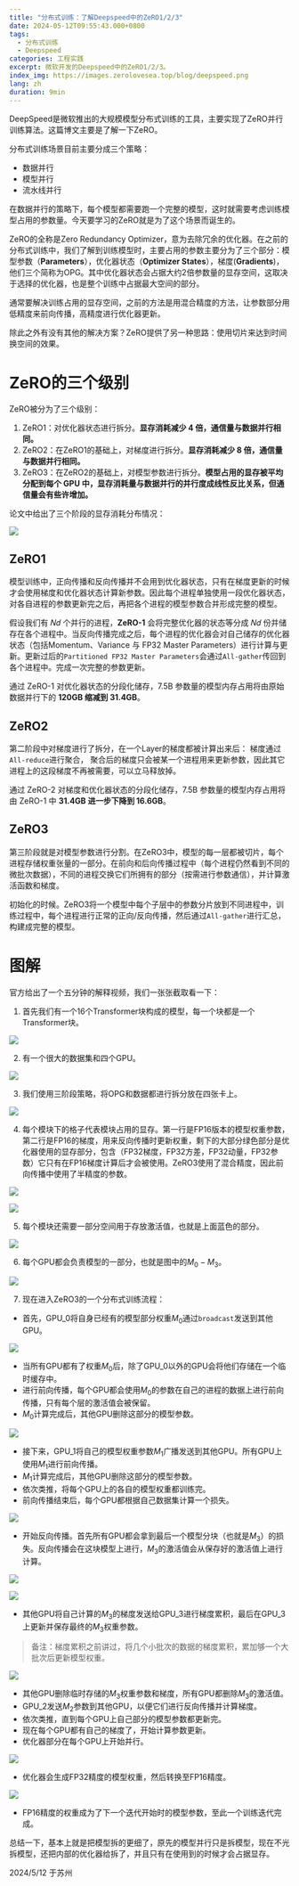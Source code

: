```yaml
---
title: "分布式训练：了解Deepspeed中的ZeRO1/2/3"
date: 2024-05-12T09:55:43.000+0800
tags:
  - 分布式训练
  - Deepspeed
categories: 工程实践
excerpt: 微软开发的Deepspeed中的ZeRO1/2/3。
index_img: https://images.zerolovesea.top/blog/deepspeed.png
lang: zh
duration: 9min
---
```


DeepSpeed是微软推出的大规模模型分布式训练的工具，主要实现了ZeRO并行训练算法。这篇博文主要是了解一下ZeRO。

分布式训练场景目前主要分成三个策略：

- 数据并行
- 模型并行
- 流水线并行

在数据并行的策略下，每个模型都需要跑一个完整的模型，这时就需要考虑训练模型占用的参数量。今天要学习的ZeRO就是为了这个场景而诞生的。

ZeRO的全称是Zero Redundancy Optimizer，意为去除冗余的优化器。在之前的分布式训练中，我们了解到训练模型时，主要占用的参数主要分为了三个部分：模型参数（**Parameters**），优化器状态（**Optimizer States**），梯度(**Gradients**)，他们三个简称为OPG。其中优化器状态会占据大约2倍参数量的显存空间，这取决于选择的优化器，也是整个训练中占据最大空间的部分。

通常要解决训练占用的显存空间，之前的方法是用混合精度的方法，让参数部分用低精度来前向传播，高精度进行优化器更新。

除此之外有没有其他的解决方案？ZeRO提供了另一种思路：使用切片来达到时间换空间的效果。

# ZeRO的三个级别

ZeRO被分为了三个级别：

1. ZeRO1：对优化器状态进行拆分。**显存消耗减少 4 倍，通信量与数据并行相同。**
2. ZeRO2：在ZeRO1的基础上，对梯度进行拆分。**显存消耗减少 8 倍，通信量与数据并行相同。**
3. ZeRO3：在ZeRO2的基础上，对模型参数进行拆分。**模型占用的显存被平均分配到每个 GPU 中，显存消耗量与数据并行的并行度成线性反比关系，但通信量会有些许增加。**

论文中给出了三个阶段的显存消耗分布情况：

![](https://images.zerolovesea.top/blog/240512-1.jpg)

## ZeRO1

模型训练中，正向传播和反向传播并不会用到优化器状态，只有在梯度更新的时候才会使用梯度和优化器状态计算新参数。因此每个进程单独使用一段优化器状态，对各自进程的参数更新完之后，再把各个进程的模型参数合并形成完整的模型。

假设我们有 𝑁𝑑 个并行的进程，**ZeRO-1** 会将完整优化器的状态等分成 𝑁𝑑 份并储存在各个进程中。当反向传播完成之后，每个进程的优化器会对自己储存的优化器状态（包括Momentum、Variance 与 FP32 Master Parameters）进行计算与更新。更新过后的`Partitioned FP32 Master Parameters`会通过`All-gather`传回到各个进程中。完成一次完整的参数更新。

通过 ZeRO-1 对优化器状态的分段化储存，7.5B 参数量的模型内存占用将由原始数据并行下的 **120GB 缩减到 31.4GB**。

## ZeRO2

第二阶段中对梯度进行了拆分，在一个Layer的梯度都被计算出来后： 梯度通过`All-reduce`进行聚合， 聚合后的梯度只会被某一个进程用来更新参数，因此其它进程上的这段梯度不再被需要，可以立马释放掉。

通过 ZeRO-2 对梯度和优化器状态的分段化储存，7.5B 参数量的模型内存占用将由 ZeRO-1 中 **31.4GB 进一步下降到 16.6GB**。

## ZeRO3

第三阶段就是对模型参数进行分割。在ZeRO3中，模型的每一层都被切片，每个进程存储权重张量的一部分。在前向和后向传播过程中（每个进程仍然看到不同的微批次数据），不同的进程交换它们所拥有的部分（按需进行参数通信），并计算激活函数和梯度。

初始化的时候。ZeRO3将一个模型中每个子层中的参数分片放到不同进程中，训练过程中，每个进程进行正常的正向/反向传播，然后通过`All-gather`进行汇总，构建成完整的模型。

# 图解

官方给出了一个五分钟的解释视频，我们一张张截取看一下：

1. 首先我们有一个16个Transformer块构成的模型，每一个块都是一个Transformer块。

![](https://images.zerolovesea.top/blog/240512-2.png)

2. 有一个很大的数据集和四个GPU。

![](https://images.zerolovesea.top/blog/240512-3.png)

3. 我们使用三阶段策略，将OPG和数据都进行拆分放在四张卡上。

![](https://images.zerolovesea.top/blog/240512-4.png)

4. 每个模块下的格子代表模块占用的显存。第一行是FP16版本的模型权重参数，第二行是FP16的梯度，用来反向传播时更新权重，剩下的大部分绿色部分是优化器使用的显存部分，包含（FP32梯度，FP32方差，FP32动量，FP32参数）它只有在FP16梯度计算后才会被使用。ZeRO3使用了混合精度，因此前向传播中使用了半精度的参数。

![](https://images.zerolovesea.top/blog/240512-5.png)

![](https://images.zerolovesea.top/blog/240512-6.png)

5. 每个模块还需要一部分空间用于存放激活值，也就是上面蓝色的部分。

![](https://images.zerolovesea.top/blog/240512-7.png)

6. 每个GPU都会负责模型的一部分，也就是图中的$M_0 - M_3$。

![](https://images.zerolovesea.top/blog/240512-8.png)

7. 现在进入ZeRO3的一个分布式训练流程：

- 首先，GPU_0将自身已经有的模型部分权重$M_0$通过`broadcast`发送到其他GPU。

![](https://images.zerolovesea.top/blog/240512-9.gif)

- 当所有GPU都有了权重$M_0$后，除了GPU_0以外的GPU会将他们存储在一个临时缓存中。
- 进行前向传播，每个GPU都会使用$M_0$的参数在自己的进程的数据上进行前向传播，只有每个层的激活值会被保留。
- $M_0$计算完成后，其他GPU删除这部分的模型参数。

![](https://images.zerolovesea.top/blog/240512-10.gif)

- 接下来，GPU_1将自己的模型权重参数$M_1$广播发送到其他GPU。所有GPU上使用$M_1$进行前向传播。
- $M_1$计算完成后，其他GPU删除这部分的模型参数。
- 依次类推，将每个GPU上的各自的模型权重都训练完。
- 前向传播结束后，每个GPU都根据自己数据集计算一个损失。

![](https://images.zerolovesea.top/blog/240512-11.png)

- 开始反向传播。首先所有GPU都会拿到最后一个模型分块（也就是$M_3$）的损失。反向传播会在这块模型上进行，$M_3$的激活值会从保存好的激活值上进行计算。

![](https://images.zerolovesea.top/blog/240512-12.png)

![](https://images.zerolovesea.top/blog/240512-13.png)

- 其他GPU将自己计算的$M_3$的梯度发送给GPU_3进行梯度累积，最后在GPU_3上更新并保存最终的$M_3$权重参数。

> 备注：梯度累积之前讲过，将几个小批次的数据的梯度累积，累加够一个大批次后更新模型权重。
> 

![](https://images.zerolovesea.top/blog/240512-14.gif)

- 其他GPU删除临时存储的$M_3$权重参数和梯度，所有GPU都删除$M_3$的激活值。
- GPU_2发送$M_2$参数到其他GPU，以便它们进行反向传播并计算梯度。
- 依次类推，直到每个GPU上自己部分的模型参数都更新完。
- 现在每个GPU都有自己的梯度了，开始计算参数更新。
- 优化器部分在每个GPU上开始并行。

![](https://images.zerolovesea.top/blog/240512-15.png)

- 优化器会生成FP32精度的模型权重，然后转换至FP16精度。

![](https://images.zerolovesea.top/blog/240512-16.png)

- FP16精度的权重成为了下一个迭代开始时的模型参数，至此一个训练迭代完成。

总结一下，基本上就是把模型拆的更细了，原先的模型并行只是拆模型，现在不光拆模型，还把内部的优化器给拆了，并且只有在使用到的时候才会占据显存。

2024/5/12 于苏州